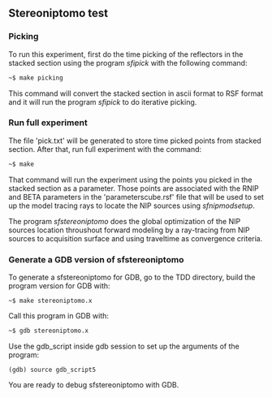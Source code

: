 ## Stereoniptomo test 

### Picking

To run this experiment, first do the time picking of the reflectors
in the stacked section using the program _sfipick_
with the following command:

```sh
~$ make picking
```

This command will convert the stacked section in ascii format to RSF
format and it will run the program _sfipick_ to do iterative picking. 

### Run full experiment

The file 'pick.txt' will be generated to store time picked points
from stacked section. After that, run full experiment with the command:

```sh
~$ make
```

That command will run the experiment using the points you picked in the
stacked section as a parameter. Those points are associated with the RNIP
and BETA parameters in the 'parameterscube.rsf' file that will be used to
set up the model tracing rays to locate the NIP sources using _sfnipmodsetup_.

The program _sfstereoniptomo_ does the global optimization of the NIP sources
location throushout forward modeling by a ray-tracing from NIP sources
to acquisition surface and using traveltime as convergence criteria.

### Generate a GDB version of sfstereoniptomo

To generate a sfstereoniptomo for GDB,
go to the TDD directory, build the program version for
GDB with:

```sg
~$ make stereoniptomo.x
```

Call this program in GDB with:

```sh
~$ gdb stereoniptomo.x
```

Use the gdb\_script inside gdb session to set up the arguments
of the program:

```
(gdb) source gdb_script5
```

You are ready to debug sfstereoniptomo with GDB.
